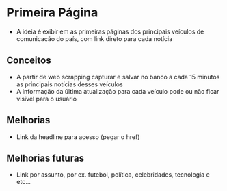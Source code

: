 # Primeira Página
- A ideia é exibir em as primeiras páginas dos principais veículos de comunicação do país, com link direto para cada notícia

## Conceitos
- A partir de web scrapping capturar e salvar no banco a cada 15 minutos as principais notícias desses veículos
- A informação da última atualização para cada veículo pode ou não ficar visível para o usuário

## Melhorias
- Link da headline para acesso (pegar o href)


## Melhorias futuras
- Link por assunto, por ex. futebol, política, celebridades, tecnologia e etc...
